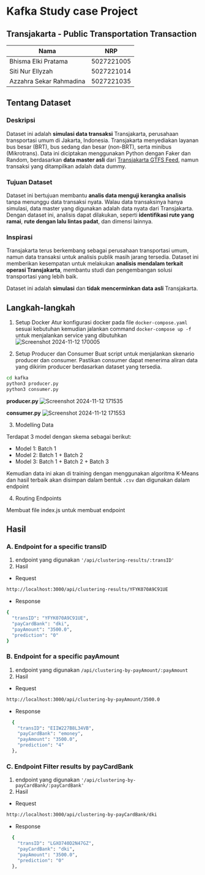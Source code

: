 # Kafka Study case Project

## Transjakarta - Public Transportation Transaction

| Nama | NRP |
| ---------------------- | ---------- |
| Bhisma Elki Pratama | 5027221005 |
| Siti Nur Ellyzah | 5027221014 |
| Azzahra Sekar Rahmadina | 5027221035 |

## Tentang Dataset

### Deskripsi
Dataset ini adalah **simulasi data transaksi** Transjakarta, perusahaan transportasi umum di Jakarta, Indonesia. Transjakarta menyediakan layanan bus besar (BRT), bus sedang dan besar (non-BRT), serta minibus (Mikrotrans). Data ini diciptakan menggunakan Python dengan Faker dan Random, berdasarkan **data master asli** dari [Transjakarta GTFS Feed](https://ppid.transjakarta.co.id/pusat-data/data-terbuka/transjakarta-gtfs-feed), namun transaksi yang ditampilkan adalah data dummy.

### Tujuan Dataset
Dataset ini bertujuan membantu **analis data menguji kerangka analisis** tanpa menunggu data transaksi nyata. Walau data transaksinya hanya simulasi, data master yang digunakan adalah data nyata dari Transjakarta. Dengan dataset ini, analisis dapat dilakukan, seperti **identifikasi rute yang ramai**, **rute dengan lalu lintas padat**, dan dimensi lainnya.

### Inspirasi
Transjakarta terus berkembang sebagai perusahaan transportasi umum, namun data transaksi untuk analisis publik masih jarang tersedia. Dataset ini memberikan kesempatan untuk melakukan **analisis mendalam terkait operasi Transjakarta**, membantu studi dan pengembangan solusi transportasi yang lebih baik.

Dataset ini adalah **simulasi** dan **tidak mencerminkan data asli** Transjakarta.

## Langkah-langkah

1. Setup Docker
Atur konfigurasi docker pada file `docker-compose.yaml` sesuai kebutuhan kemudian jalankan command `docker-compose up -f` untuk menjalankan service yang dibutuhkan
![Screenshot 2024-11-12 170005](https://github.com/user-attachments/assets/8621e415-d53b-44fd-aa31-29301b653772)

2. Setup Producer dan Consumer
Buat script untuk menjalankan skenario producer dan consumer. Pastikan consumer dapat menerima aliran data yang dikirim producer berdasarkan dataset yang tersedia.
  ```bash
  cd kafka
  python3 producer.py
  python3 consumer.py
  ```
**producer.py**
![Screenshot 2024-11-12 171535](https://github.com/user-attachments/assets/b661680b-0f9f-445b-b5d2-677602b0e84c)

**consumer.py**
![Screenshot 2024-11-12 171553](https://github.com/user-attachments/assets/e502adf5-e32d-4023-94ec-5e431cf098dd)

3. Modelling Data

Terdapat 3 model dengan skema sebagai berikut:
- Model 1: Batch 1
- Model 2: Batch 1 + Batch 2
- Model 3: Batch 1 + Batch 2 + Batch 3

Kemudian data ini akan di training dengan menggunakan algoritma K-Means dan hasil terbaik akan disimpan dalam bentuk `.csv` dan digunakan dalam endpoint

4. Routing Endpoints

Membuat file index.js untuk membuat endpoint 

## Hasil

### A. Endpoint for a specific transID

1. endpoint yang digunakan `'/api/clustering-results/:transID'`
2. Hasil
- Request
```bash
http://localhost:3000/api/clustering-results/YFYK070A9C91UE
```
- Response
```bash
{
  "transID": "YFYK070A9C91UE",
  "payCardBank": "dki",
  "payAmount": "3500.0",
  "prediction": "0"
}
```

### B. Endpoint for a specific payAmount
1. endpoint yang digunakan `/api/clustering-by-payAmount/:payAmount`
2. Hasil
- Request
```bash
http://localhost:3000/api/clustering-by-payAmount/3500.0
```
- Response
```bash
  {
    "transID": "EIIW227B8L34VB",
    "payCardBank": "emoney",
    "payAmount": "3500.0",
    "prediction": "4"
  },
```

### C. Endpoint Filter results by payCardBank
1. endpoint yang digunakan `'/api/clustering-by-payCardBank/:payCardBank'`
2. Hasil
- Request
```bash
http://localhost:3000/api/clustering-by-payCardBank/dki
```
- Response
```bash
  {
    "transID": "LGXO740D2N47GZ",
    "payCardBank": "dki",
    "payAmount": "3500.0",
    "prediction": "0"
  },
```



